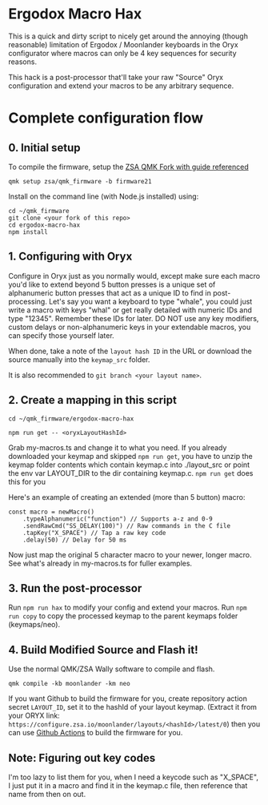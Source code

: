 # Ergodox Macro Hax

This is a quick and dirty script to nicely get around the annoying (though reasonable) limitation of Ergodox / Moonlander keyboards in the Oryx configurator where macros can only be 4 key sequences for security reasons.

This hack is a post-processor that'll take your raw "Source" Oryx configuration and extend your macros to be any arbitrary sequence.

# Complete configuration flow

## 0. Initial setup

To compile the firmware, setup the [ZSA QMK Fork with guide referenced](https://github.com/zsa/qmk_firmware)

`qmk setup zsa/qmk_firmware -b firmware21`

Install on the command line (with Node.js installed) using:
```
cd ~/qmk_firmware
git clone <your fork of this repo>
cd ergodox-macro-hax
npm install
```


## 1. Configuring with Oryx

Configure in Oryx just as you normally would, except make sure each macro you'd like to extend beyond 5 button presses is a unique set of alphanumeric button presses that act as a unique ID to find in post-processing.  Let's say you want a keyboard to type "whale", you could just write a macro with keys "whal" or get really detailed with numeric IDs and type "12345".  Remember these IDs for later.  DO NOT use any key modifiers, custom delays or non-alphanumeric keys in your extendable macros, you can specify those yourself later.

When done, take a note of the `layout hash ID` in the URL or download the source manually into the `keymap_src` folder.

It is also recommended to `git branch <your layout name>`.

## 2. Create a mapping in this script


```
cd ~/qmk_firmware/ergodox-macro-hax

npm run get -- <oryxLayoutHashId>
```

Grab my-macros.ts and change it to what you need. If you already downloaded your keymap and skipped `npm run get`, you have to unzip the keymap folder contents which contain keymap.c into ./layout_src or point the env var LAYOUT_DIR to the dir containing keymap.c. `npm run get` does this for you

Here's an example of creating an extended (more than 5 button) macro:

```
const macro = newMacro()
    .typeAlphanumeric("function") // Supports a-z and 0-9
    .sendRawCmd("SS_DELAY(100)") // Raw commands in the C file
    .tapKey("X_SPACE") // Tap a raw key code
    .delay(50) // Delay for 50 ms
```

Now just map the original 5 character macro to your newer, longer macro.  See what's already in my-macros.ts for fuller examples.

## 3. Run the post-processor

Run `npm run hax` to modify your config and extend your macros.
Run `npm run copy` to copy the processed keymap to the parent keymaps folder (keymaps/neo).

## 4. Build Modified Source and Flash it!

Use the normal QMK/ZSA Wally software to compile and flash.

`qmk compile -kb moonlander -km neo`

If you want Github to build the firmware for you, create repository action secret `LAYOUT_ID`, set it to the hashId of your layout keymap.
(Extract it from your ORYX link: `https://configure.zsa.io/moonlander/layouts/<hashId>/latest/0`) then you can use [Github Actions](./.github/workflows/process.yml) to build the firmware for you.

## Note: Figuring out key codes

I'm too lazy to list them for you, when I need a keycode such as "X_SPACE", I just put it in a macro and find it in the keymap.c file, then reference that name from then on out.
